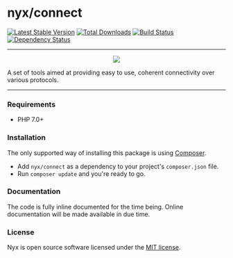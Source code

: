 # nyx/connect
[![Latest Stable Version](https://poser.pugx.org/nyx/connect/v/stable.png)](https://packagist.org/packages/nyx/connect)
[![Total Downloads](https://poser.pugx.org/nyx/connect/downloads.png)](https://packagist.org/packages/nyx/connect)
[![Build Status](https://travis-ci.org/unyx/connect.png)](https://travis-ci.org/unyx/connect)
[![Dependency Status](https://www.versioneye.com/user/projects/55c5435865376200200034e7/badge.png)](https://www.versioneye.com/user/projects/55c5435865376200200034e7)

-----

<p align="center">
  <img src="http://s7.postimg.org/6cruwesi3/Nyx.png" />
</p>

A set of tools aimed at providing easy to use, coherent connectivity over various protocols.

-----

### Requirements

- PHP 7.0+

### Installation

The only supported way of installing this package is using [Composer](http://getcomposer.org).

- Add `nyx/connect` as a dependency to your project's `composer.json` file.
- Run `composer update` and you're ready to go.

### Documentation

The code is fully inline documented for the time being. Online documentation will be made available in due time.

### License

Nyx is open source software licensed under the [MIT license](http://opensource.org/licenses/MIT).
